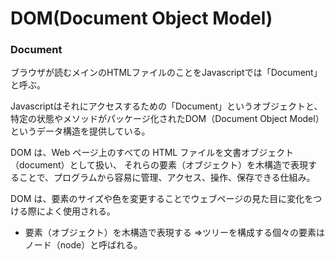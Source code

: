 # DOM(Document Object Model)
### Document
ブラウザが読むメインのHTMLファイルのことをJavascriptでは「Document」と呼ぶ。

Javascriptはそれにアクセスするための「Document」というオブジェクトと、特定の状態やメソッドがパッケージ化されたDOM（Document Object Model）というデータ構造を提供している。

DOM は、Web ページ上のすべての HTML ファイルを文書オブジェクト（document）として扱い、
それらの要素（オブジェクト）を木構造で表現することで、プログラムから容易に管理、アクセス、操作、保存できる仕組み。

DOM は、要素のサイズや色を変更することでウェブページの見た目に変化をつける際によく使用される。

- 要素（オブジェクト）を木構造で表現する
⇒ツリーを構成する個々の要素はノード（node）と呼ばれる。
